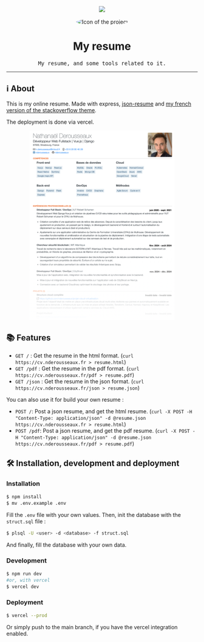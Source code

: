 <p align="center">
	<img src="https://skillicons.dev/icons?i=js,express,postgres,vercel" height="30" />
</p>

<p align="center">
	<img src="https://cv.nderousseaux.fr/picture.jpg" alt="Icon of the project" width="150" style="border-radius: 50%" />
</p>

# <div align="center">My resume</div>
<div align="center">
	<samp>My resume, and some tools related to it.</samp>
</div>

<hr>

## ℹ️ About
This is my online resume. Made with express, [json-resume](https://jsonresume.org) and [my french version of the stackoverflow theme](https://github.com/nderousseaux/jsonresume-theme-stackoverflow-french). 

The deployment is done via vercel.
<p align="center">
	<img src="docs/screenshot.png" alt="screenshot" height="500" />
</p>

## 📚 Features

- `GET /` : Get the resume in the html format. (`curl https://cv.nderousseaux.fr > resume.html`)
- `GET /pdf` : Get the resume in the pdf format. (`curl https://cv.nderousseaux.fr/pdf > resume.pdf`)
- `GET /json` : Get the resume in the json format. (`curl https://cv.nderousseaux.fr/json > resume.json`)

You can also use it for build your own resume :
- `POST /`: Post a json resume, and get the html resume. (`curl -X POST -H "Content-Type: application/json" -d @resume.json https://cv.nderousseaux.fr > resume.html`)
- `POST /pdf`: Post a json resume, and get the pdf resume. (`curl -X POST -H "Content-Type: application/json" -d @resume.json https://cv.nderousseaux.fr/pdf > resume.pdf`)

## 🛠️ Installation, development and deployment

### Installation
```bash
$ npm install
$ mv .env.example .env
```

Fill the `.env` file with your own values. Then, init the database with the `struct.sql` file :

```bash
$ plsql -U <user> -d <database> -f struct.sql
```

And finally, fill the database with your own data.


### Development
```bash
$ npm run dev 
#or, with vercel
$ vercel dev
```

### Deployment
```bash
$ vercel --prod
```

Or simply push to the main branch, if you have the vercel integration enabled.